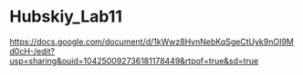 # Hubskiy_Lab11
https://docs.google.com/document/d/1kWwz8HvnNebKqSgeCtUyk9nOI9Md0cH-/edit?usp=sharing&ouid=104250092736181178449&rtpof=true&sd=true
